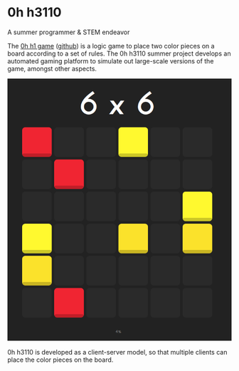 # 0h h3110

A summer programmer &amp; STEM endeavor

The [0h h1 game][ohhi] ([github][ohhi-github]) is a logic game to place two color pieces on a board according to a set of rules.  The 0h h3110 summer project develops an automated gaming platform to simulate out large-scale versions of the game, amongst other aspects.

![0h h1 board as shown on their website](/docs/0hh1-screenshot.png?raw=true)

0h h3110 is developed as a client-server model, so that multiple clients can place the color pieces on the board.  


[ohhi]: http://0hh1.com/
[ohhi-github]: https://github.com/Q42/0hh1
